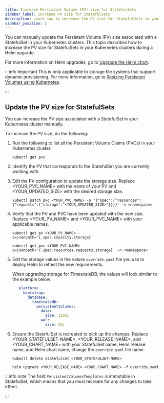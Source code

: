 ```yaml
---
title: Increase Persistent Volume (PV) size for StatefulSets
sidebar_label: Increase PV size for StatefulSets
description: Learn how to increase the PV size for StatefulSets in your Kubernetes cluster during a Helm upgrade.
sidebar_position: 1
---
```


You can manually update the Persistent Volume (PV) size associated with a StatefulSet in your Kubernetes clusters. This topic describes how to increase the PV size for StatefulSets in your Kubernetes clusters during a Helm upgrade.

For more information on Helm upgrades, go to [Upgrade the Helm chart](/docs/self-managed-enterprise-edition/self-managed-helm-based-install/upgrade-helm-chart).

:::info Important
This is only applicable to storage file systems that support dynamic provisioning. For more information, go to [Resizing Persistent Volumes using Kubernetes](https://kubernetes.io/blog/2018/07/12/resizing-persistent-volumes-using-kubernetes/).

:::

## Update the PV size for StatefulSets

You can increase the PV size associated with a StatefulSet in your Kubernetes cluster manually.

To increase the PV size, do the following:

1. Run the following to list all the Persistent Volume Claims (PVCs) in your Kubernetes cluster.

   ```
   kubectl get pvc
   ```

2. Identify the PV that corresponds to the StatefulSet you are currently working with.


3. Edit the PV configuration to update the storage size. Replace <YOUR_PVC_NAME> with the name of your PV and <YOUR_UPDATED_SIZE> with the desired storage size.

   ```
   kubectl patch pvc <YOUR_PVC_NAME> -p '{"spec":{"resources":{"requests":{"storage":"<YOUR_UPDATED_SIZE>"}}}}' -n <namespace>
   ```

4. Verify that the PV and PVC have been updated with the new size. Replace <YOUR_PV_NAME> and <YOUR_PVC_NAME> with your applicable names.

   ```
   kubectl get pv <YOUR_PV_NAME> -o=jsonpath='{.spec.capacity.storage}'
   ```

   ```
   kubectl get pvc <YOUR_PVC_NAME> -o=jsonpath='{.spec.resources.requests.storage}' -n <namespace>
   ```

5. Edit the storage values in the values `override.yaml` file you use to deploy Helm to reflect the new requirements.

   When upgrading storage for TimescaleDB, the values will look similar to the example below:

   ```yaml
      platform:
        bootstrap:
          database:
            timescaledb:
              persistentVolumes:
                data:
                  size: 120Gi
                wal:
                  size: 5Gi
   ```

6. Ensure the StatefulSet is recreated to pick up the changes. Replace <YOUR_STATEFULSET-NAME>, <YOUR_RELEASE_NAME>, and <YOUR_CHART_NAME> with your StatefulSet name, Helm release name, and Helm chart name, change the `override.yaml` file name.

   ```
   kubectl delete statefulset <YOUR_STATEFULSET-NAME>
   ```
   
   ```
   helm upgrade <YOUR_RELEASE_NAME> <YOUR_CHART_NAME> -f override.yaml
   ```

:::info note
The field `PersistentVolumesTemplates` is immutable in StatefulSet, which means that you must recreate for any changes to take effect.

:::
